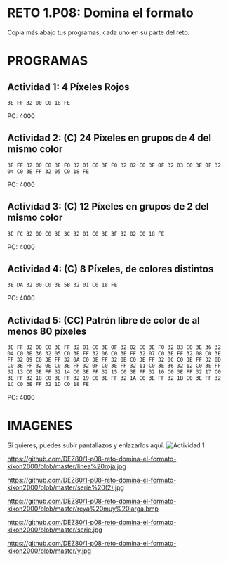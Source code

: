 # RETO 1.P08: Domina el formato
Copia más abajo tus programas, cada uno en su parte del reto.

# PROGRAMAS

## Actividad 1: 4 Píxeles Rojos
```
3E FF 32 00 C0 18 FE
```
PC: 4000

## Actividad 2: (C) 24 Píxeles en grupos de 4 del mismo color
```
3E FF 32 00 C0 3E F0 32 01 C0 3E F0 32 02 C0 3E 0F 32 03 C0 3E 0F 32 04 C0 3E FF 32 05 C0 18 FE
```
PC: 4000

## Actividad 3: (C) 12 Píxeles en grupos de 2 del mismo color
```
3E FC 32 00 C0 3E 3C 32 01 C0 3E 3F 32 02 C0 18 FE
```
PC: 4000

## Actividad 4: (C) 8 Píxeles, de colores distintos
```
3E DA 32 00 C0 3E 5B 32 01 C0 18 FE
```
PC: 4000
## Actividad 5: (CC) Patrón libre de color de al menos 80 píxeles
```
3E FF 32 00 C0 3E FF 32 01 C0 3E 0F 32 02 C0 3E F0 32 03 C0 3E 36 32 04 C0 3E 36 32 05 C0 3E FF 32 06 C0 3E FF 32 07 C0 3E FF 32 08 C0 3E FF 32 09 C0 3E FF 32 0A C0 3E FF 32 0B C0 3E FF 32 0C C0 3E FF 32 0D C0 3E FF 32 0E C0 3E FF 32 0F C0 3E FF 32 11 C0 3E 36 32 12 C0 3E FF 32 13 C0 3E FF 32 14 C0 3E FF 32 15 C0 3E FF 32 16 C0 3E FF 32 17 C0 3E FF 32 18 C0 3E FF 32 19 C0 3E FF 32 1A C0 3E FF 32 1B C0 3E FF 32 1C C0 3E FF 32 1D C0 18 FE
```
PC: 4000

# IMAGENES
Si quieres, puedes subir pantallazos y enlazarlos aquí.
![Actividad 1](/pixelrojo.png)

https://github.com/DEZ80/1-p08-reto-domina-el-formato-kikon2000/blob/master/linea%20roja.jpg

https://github.com/DEZ80/1-p08-reto-domina-el-formato-kikon2000/blob/master/serie%20(2).jpg

https://github.com/DEZ80/1-p08-reto-domina-el-formato-kikon2000/blob/master/reya%20muy%20larga.bmp

https://github.com/DEZ80/1-p08-reto-domina-el-formato-kikon2000/blob/master/serie.jpg

https://github.com/DEZ80/1-p08-reto-domina-el-formato-kikon2000/blob/master/y.jpg

